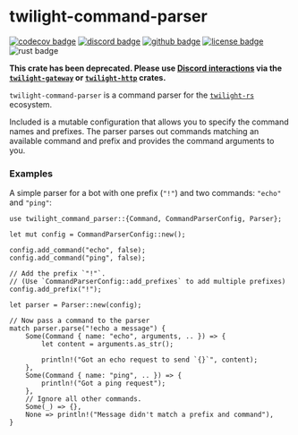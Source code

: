 <!-- cargo-sync-readme start -->

# twilight-command-parser

[![codecov badge][]][codecov link] [![discord badge][]][discord link] [![github badge][]][github link] [![license badge][]][license link] ![rust badge]

**This crate has been deprecated. Please use [Discord interactions] via the
[`twilight-gateway`] or [`twilight-http`] crates.**

`twilight-command-parser` is a command parser for the [`twilight-rs`]
ecosystem.

Included is a mutable configuration that allows you to specify the command
names and prefixes. The parser parses out commands matching an available
command and prefix and provides the command arguments to you.

### Examples

A simple parser for a bot with one prefix (`"!"`) and two commands: `"echo"`
and `"ping"`:

```rust,no_run
use twilight_command_parser::{Command, CommandParserConfig, Parser};

let mut config = CommandParserConfig::new();

config.add_command("echo", false);
config.add_command("ping", false);

// Add the prefix `"!"`.
// (Use `CommandParserConfig::add_prefixes` to add multiple prefixes)
config.add_prefix("!");

let parser = Parser::new(config);

// Now pass a command to the parser
match parser.parse("!echo a message") {
    Some(Command { name: "echo", arguments, .. }) => {
        let content = arguments.as_str();

        println!("Got an echo request to send `{}`", content);
    },
    Some(Command { name: "ping", .. }) => {
        println!("Got a ping request");
    },
    // Ignore all other commands.
    Some(_) => {},
    None => println!("Message didn't match a prefix and command"),
}
```

[Discord interactions]: https://discord.com/developers/docs/interactions/application-commands
[codecov badge]: https://img.shields.io/codecov/c/gh/twilight-rs/twilight?logo=codecov&style=for-the-badge&token=E9ERLJL0L2
[codecov link]: https://app.codecov.io/gh/twilight-rs/twilight/
[discord badge]: https://img.shields.io/discord/745809834183753828?color=%237289DA&label=discord%20server&logo=discord&style=for-the-badge
[discord link]: https://discord.gg/7jj8n7D
[github badge]: https://img.shields.io/badge/github-twilight-6f42c1.svg?style=for-the-badge&logo=github
[github link]: https://github.com/twilight-rs/twilight
[license badge]: https://img.shields.io/badge/license-ISC-blue.svg?style=for-the-badge&logo=pastebin
[license link]: https://github.com/twilight-rs/twilight/blob/main/LICENSE.md
[rust badge]: https://img.shields.io/badge/rust-1.57+-93450a.svg?style=for-the-badge&logo=rust
[`twilight-gateway`]: https://crates.io/crates/twilight-gateway
[`twilight-http`]: https://crates.io/crates/twilight-http
[`twilight-rs`]: https://github.com/twilight-rs/twilight

<!-- cargo-sync-readme end -->
